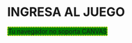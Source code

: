 <html>
<head>
<meta charset="UTF-8">
<title>CANVAS</title>
<style>
#miCanvas{	border:dotted 2px yellow;
				background:green;	}
</style>
<script>
window.onload = function(){
	var canvas = document.getElementById("miCanvas");
	if(canvas && canvas.getContext){
		var ctx = canvas.getContext("2d");
		if(ctx){

			//Degrade Fondo
			var gradiente = ctx.createLinearGradient(0,0,0,canvas.height);
			gradiente.addColorStop(0.3, "red");
			gradiente.addColorStop(0.5, "White");
			gradiente.addColorStop(0.7, "blue");
			
			ctx.fillStyle = gradiente;
			ctx.fillRect(0,0,canvas.width,canvas.height);
			//Insertar Imagen
			var imagen = new Image();
			function procesaImagen(){
				ctx.drawImage(imagen,200,200,800,400);
			}
			imagen.src = "moto.jpg";
			imagen.onload = function(e){
				procesaImagen();
			}


			//Descripcion de lineas
			ctx.lineWidth = 24;
			ctx.strokeStyle = "black";
			///Linea Vertical E
			ctx.beginPath();
			ctx.lineTo(50,50);
			ctx.lineTo(50,150);
			ctx.stroke();
			//Primea linea E
			ctx.lineCap = "round";
			ctx.moveTo(50,50);
			ctx.lineTo(120,50);
			ctx.stroke();
			//Segunda linea E
			ctx.lineCap = "round";
			ctx.moveTo(50,100);
			ctx.lineTo(120,100);
			ctx.stroke();
			//Tercera linea E	
			ctx.lineCap = "round";
			ctx.moveTo(50,150);
			ctx.lineTo(120,150);
			ctx.stroke();
			//Linea Vertical I
			ctx.beginPath();
			ctx.lineTo(170,50);
			ctx.lineTo(170,150);
			ctx.stroke();
			//Linea Vertical D
			ctx.beginPath();
			ctx.lineTo(220,50);
			ctx.lineTo(220,150);
			ctx.stroke();
			//Primea linea D
			ctx.lineCap = "round";
			ctx.moveTo(220,50);
			ctx.lineTo(270,60);
			ctx.stroke();
			//Segunda linea D
			ctx.lineCap = "round";
			ctx.moveTo(220,150);
			ctx.lineTo(270,140);
			ctx.stroke();
			//Tercera linea D
			ctx.lineCap = "round";
			ctx.moveTo(270,60);
			ctx.lineTo(290,80);
			ctx.stroke();
			//Cuarta linea D
			ctx.lineCap = "round";
			ctx.moveTo(270,140);
			ctx.lineTo(290,130);
			ctx.stroke();
			//2DA Linea Vertical D
			ctx.lineTo(290,80);
			ctx.lineTo(290,130);
			ctx.stroke();
			//Linea Vertical E
			ctx.beginPath();
			ctx.lineTo(340,50);
			ctx.lineTo(340,150);
			ctx.stroke();
			//Primea linea E
			ctx.lineCap = "round";
			ctx.moveTo(340,50);
			ctx.lineTo(410,50);
			ctx.stroke();
			//Segunda linea E
			ctx.lineCap = "round";
			ctx.moveTo(340,100);
			ctx.lineTo(410,100);
			ctx.stroke();
			//Tercera linea E	
			ctx.lineCap = "round";
			ctx.moveTo(340,150);
			ctx.lineTo(410,150);
			ctx.stroke();
			//1era Linea Vertical R
			ctx.beginPath();
			ctx.lineTo(460,50);
			ctx.lineTo(460,150);
			ctx.stroke();
			//Primea linea R
			ctx.lineCap = "round";
			ctx.moveTo(460,50);
			ctx.lineTo(510,50);
			ctx.stroke();
			//Segunda linea R
			ctx.lineCap = "round";
			ctx.moveTo(460,100);
			ctx.lineTo(510,100);
			ctx.stroke();
			//2da Linea Vertical R
			ctx.lineTo(510,50);
			ctx.lineTo(510,100);
			ctx.stroke();	
			//Tercera linea R
			ctx.lineCap = "round";
			ctx.moveTo(510,100);
			ctx.lineTo(520,110);
			ctx.stroke();
			//Cuarta linea R
			ctx.lineCap = "round";
			ctx.moveTo(520,110);
			ctx.lineTo(530,150);
			ctx.stroke();
			//Linea Vertical M
			ctx.beginPath();
			ctx.lineTo(620,50);
			ctx.lineTo(620,150);
			ctx.stroke();
			//Primea linea M
			ctx.lineCap = "round";
			ctx.moveTo(620,50);
			ctx.lineTo(655,90);
			ctx.stroke();
			//Segunda linea M
			ctx.lineCap = "round";
			ctx.moveTo(655,90);
			ctx.lineTo(690,50);
			ctx.stroke();
			//Linea Vertical M
			ctx.lineCap = "round";
			ctx.moveTo(695,50);
			ctx.lineTo(695,150);
			ctx.stroke();
			//1era Linea Vertical O
			ctx.beginPath();
			ctx.lineTo(745,50);
			ctx.lineTo(745,150);
			ctx.stroke();
			//Primea linea O
			ctx.lineCap = "round";
			ctx.moveTo(745,50);
			ctx.lineTo(800,50);
			ctx.stroke();
			//Segunda linea O	
			ctx.lineCap = "round";
			ctx.moveTo(745,150);
			ctx.lineTo(800,150);
			ctx.stroke();
			//2da Linea Vertical O
			ctx.beginPath();
			ctx.lineTo(800,50);
			ctx.lineTo(800,150);
			ctx.stroke();
			//1era Linea Vertical R
			ctx.beginPath();
			ctx.lineTo(850,50);
			ctx.lineTo(850,150);
			ctx.stroke();
			//Primea linea R
			ctx.lineCap = "round";
			ctx.moveTo(850,50);
			ctx.lineTo(900,50);
			ctx.stroke();
			//Segunda linea R
			ctx.lineCap = "round";
			ctx.moveTo(850,100);
			ctx.lineTo(900,100);
			ctx.stroke();
			//2da Linea Vertical R
			ctx.lineTo(900,50);
			ctx.lineTo(900,100);
			ctx.stroke();	
			//Tercera linea R
			ctx.lineCap = "round";
			ctx.moveTo(900,100);
			ctx.lineTo(910,110);
			ctx.stroke();
			//Cuarta linea R
			ctx.lineCap = "round";
			ctx.moveTo(910,110);
			ctx.lineTo(920,150);
			ctx.stroke();
			//1era Linea Vertical A
			ctx.beginPath();
			ctx.lineTo(970,50);
			ctx.lineTo(970,150);
			ctx.stroke();
			//Primea linea A
			ctx.lineCap = "round";
			ctx.moveTo(970,50);
			ctx.lineTo(1030,50);
			ctx.stroke();
			//Segunda linea A
			ctx.lineCap = "round";
			ctx.moveTo(970,100);
			ctx.lineTo(1030,100);
			ctx.stroke();
			//2da Linea Vertical A
			ctx.beginPath();
			ctx.lineTo(1030,50);
			ctx.lineTo(1030,150);
			ctx.stroke();
		} else {
			alert("Error al crear tu contexto");	
		}
	}
}
</script>
</head>
<body>
<h1>  INGRESA AL JUEGO </h1>
<canvas id="miCanvas" width="1200px" height="650px">
Tu navegador no soporta CANVAS
</canvas>
</body>
</html>

